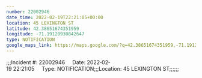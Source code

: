 ```yaml
---
number: 22002946
date_time: 2022-02-19T22:21:05+00:00
location: 45 LEXINGTON ST
latitude: 42.38651674351959
longitude: -71.19120930842647
type: NOTIFICATION
google_maps_link: https://maps.google.com/?q=42.38651674351959,-71.19120930842647
---
```


;;;Incident #: 22002946     Date: 2022‐02‐19 22:21:05     Type: NOTIFICATION;;;Location: 45 LEXINGTON ST;;;;;;
